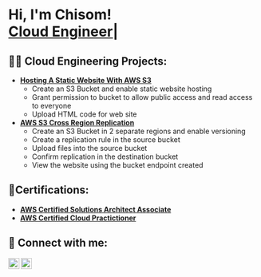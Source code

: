 <h1>Hi, I'm Chisom! <br/><a <a href="https://www.linkedin.com/in/chisom-okafor-j/">Cloud Engineer</a>| </h1>

<h2>👨‍💻 Cloud Engineering Projects:</h2>

- <b>[Hosting A Static Website With AWS S3](https://github.com/joshmadakor1/Algorithms-Practice)</b>
  - Create an S3 Bucket and enable static website hosting
  - Grant permission to bucket to allow public access and read access to everyone
  - Upload HTML code for web site
- <b>[AWS S3 Cross Region Replication](https://github.com/joshmadakor1/Algorithms-Practice)</b>
  - Create an S3 Bucket in 2 separate regions and enable versioning
  - Create a replication rule in the source bucket
  - Upload files into the source bucket
  - Confirm replication in the destination bucket
  - View the website using the bucket endpoint created
  
<h2> 📑Certifications: </h2>

- <b>[AWS Certified Solutions Architect Associate](https://www.credly.com/badges/be400481-6412-4f75-a77d-f0a9645ee470/public_url)</b>
- <b>[AWS Certified Cloud Practictioner](https://www.credly.com/badges/afbb80e9-1fc2-401a-9102-186c24f37d80/public_url)</b>
<!--
<h2>📺 YouTube Videos</h2>

- [Hosting A Static Website With AWS S3](https://www.youtube.com/watch?v=a83ASGn_V_s)
- [A Day in the Life of a Cybersecurity Anayst](https://www.youtube.com/watch?v=uHy3oM7NnoU)
- [How to Create a KeyLogger (C#)](https://www.youtube.com/watch?v=N-L9hklSlNk)
- [Ransomware Demonstration (C#)](https://www.youtube.com/watch?v=OfvdQeh79s0)
- [Is WGU Legit?](https://www.youtube.com/watch?v=E2MwRWxDBkA)
-->
<h2> 🤳 Connect with me:</h2>

[<img align="left" alt="JoshMadakor | YouTube" width="22px" src="https://cdn.jsdelivr.net/npm/simple-icons@v3/icons/youtube.svg" />][youtube]
[<img align="left" alt="JoshMadakor | LinkedIn" width="22px" src="https://cdn.jsdelivr.net/npm/simple-icons@v3/icons/linkedin.svg" />][linkedin]

[twitter]: https://twitter.com/joshmadakor
[youtube]: https://www.youtube.com/c/joshmadakor
[instagram]: https://www.instagram.com/joshmadakor/
[linkedin]: https://linkedin.com/in/joshmadakor

<!--
**joshmadakor1/joshmadakor1** is a ✨ _special_ ✨ repository because its `README.md` (this file) appears on your GitHub profile.

Here are some ideas to get you started:

- 🔭 I’m currently working on ...
- 🌱 I’m currently learning ...
- 👯 I’m looking to collaborate on ...
- 🤔 I’m looking for help with ...
- 💬 Ask me about ...
- 📫 How to reach me: ...
- 😄 Pronouns: ...
- ⚡ Fun fact: ...
-->
